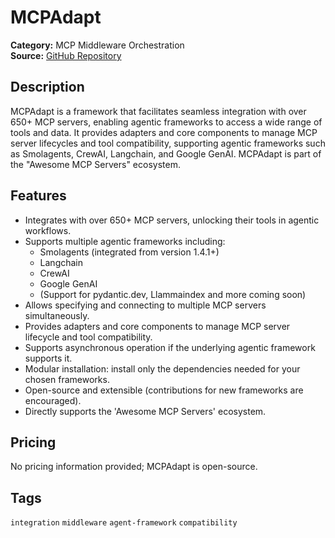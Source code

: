 # MCPAdapt

**Category:** MCP Middleware Orchestration  
**Source:** [GitHub Repository](https://github.com/grll/mcpadapt)

## Description
MCPAdapt is a framework that facilitates seamless integration with over 650+ MCP servers, enabling agentic frameworks to access a wide range of tools and data. It provides adapters and core components to manage MCP server lifecycles and tool compatibility, supporting agentic frameworks such as Smolagents, CrewAI, Langchain, and Google GenAI. MCPAdapt is part of the "Awesome MCP Servers" ecosystem.

## Features
- Integrates with over 650+ MCP servers, unlocking their tools in agentic workflows.
- Supports multiple agentic frameworks including:
  - Smolagents (integrated from version 1.4.1+)
  - Langchain
  - CrewAI
  - Google GenAI
  - (Support for pydantic.dev, Llammaindex and more coming soon)
- Allows specifying and connecting to multiple MCP servers simultaneously.
- Provides adapters and core components to manage MCP server lifecycle and tool compatibility.
- Supports asynchronous operation if the underlying agentic framework supports it.
- Modular installation: install only the dependencies needed for your chosen frameworks.
- Open-source and extensible (contributions for new frameworks are encouraged).
- Directly supports the 'Awesome MCP Servers' ecosystem.

## Pricing
No pricing information provided; MCPAdapt is open-source.

## Tags
`integration` `middleware` `agent-framework` `compatibility`